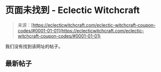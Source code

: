 <!--yml

category: 未分类

date: 2024-06-12 18:11:18

-->

# 页面未找到 - Eclectic Witchcraft

> 来源：[https://eclecticwitchcraft.com/eclectic-witchcraft-coupon-codes/#0001-01-01](https://eclecticwitchcraft.com/eclectic-witchcraft-coupon-codes/#0001-01-01)

<main id="content" class="content-container">

我们没有找到该网址的帖子。

## 最新帖子

</main>
